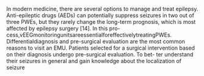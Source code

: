 In modern medicine, there are several options to manage and treat epilepsy. Anti-epileptic
drugs (AEDs) can potentially suppress seizures in two out of three PWEs, but they rarely
change the long-term prognosis, which is most affected by epilepsy surgery [14]. In this pro-
cess,vEEGmonitoringunitsareessentialforeffectivelytreatingPWEs. Differentialdiagnosis
and pre-surgical evaluation are the most common reasons to visit an EMU. Patients selected
for a surgical intervention based on their diagnosis undergo pre-surgical evaluation. To bet-
ter understand their seizures in general and gain knowledge about the localization of seizure